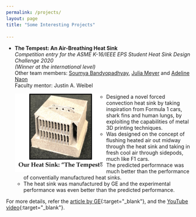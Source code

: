 ```yaml
---
permalink: /projects/
layout: page
title: "Some Interesting Projects"

---
```


- **The Tempest: An Air-Breathing Heat Sink**\
  *Competition entry for the ASME K-16/IEEE EPS Student Heat Sink Design Challenge 2020\
  (Winner at the international level)*\
  Other team members: [Soumya Bandyopadhyay](https://engineering.purdue.edu/CTRC/research/staff_bios/soumya_bandy.php), [Julia Meyer](https://www.linkedin.com/in/julia-meyer/) and [Adeline Naon](https://www.linkedin.com/in/adeline-naon-2021/)\
  Faculty mentor: Justin A. Weibel
  
  <img align="left" src="/manufactured_hs.png" width = 250>
  
  - Designed a novel forced convection heat sink by taking inspiration from Formula 1 cars, shark fins and human lungs, by exploiting the capabilities of metal 3D printing techniques.
  - Was designed on the concept of flushing heated air out midway through the heat sink and taking in fresh cool air through sidepods, much like F1 cars.
  - The predicted performnace was much better than the performance of conventially manufactured heat sinks.
  - The heat sink was manufactured by GE and the experimental performance was even better than the predicted performance.

 For more details, refer the [article by GE](https://www.ge.com/additive/blog/qa-purdue-universitys-panthers-take-inspiration-natural-world-and-human-body-win-additive-heat){:target="_blank"}, and the [YouTube video](https://www.youtube.com/watch?v=tzs5IBjVMH8&t=1s){:target="_blank"}.
  
  
  
  
  
  
  


